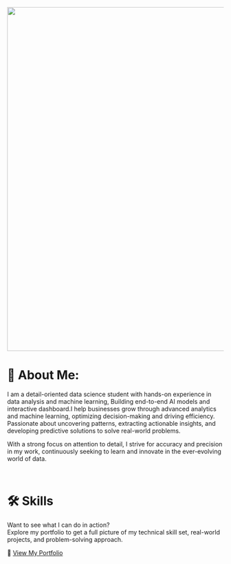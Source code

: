 <div align="center">
<img src="https://media.licdn.com/dms/image/C4D12AQESj72-s5gEKg/article-cover_image-shrink_720_1280/0/1626753867110?e=2147483647&v=beta&t=JOALVxWjySgR37iCdRMhNGmpCyYYDXlPdWk212JXdII" align="center" style="width: 800" />
</div>  

# 💫 About Me: 
I am a detail-oriented data science student with hands-on experience in data analysis and machine learning, Building end-to-end AI models and interactive dashboard.I help businesses grow through advanced analytics and machine learning, optimizing decision-making and driving efficiency. Passionate about uncovering patterns, extracting actionable insights, and developing predictive solutions to solve real-world problems.

With a strong focus on attention to detail, I strive for accuracy and precision in my work, continuously seeking to learn and innovate in the ever-evolving world of data.
</div>  

</div> 
<br>

# 🛠️ Skills

Want to see what I can do in action?  
Explore my portfolio to get a full picture of my technical skill set, real-world projects, and problem-solving approach.

🔗 [View My Portfolio](https://portfolio-for-m7md.vercel.app/)

<!--

# 🖥️ Tech Skills: 
<table style="background-color: black; color: white; border: none; border-radius: 15px; overflow: hidden;">
  <tbody>
    <tr>
      <td align="center" style="border: none;">
        <a href="https://www.python.org/" style="color: white;">
          <img src="https://skillicons.dev/icons?i=py" width="50" height="50"/>
        </a>
        <br>Pyton
      </td>
      <td align="center" style="border: none;">
        <a href="https://www.mysql.com/" style="color: white;">
          <img src="https://techstack-generator.vercel.app/mysql-icon.svg" width="50" height="50" alt="MySQL"/>
        </a>
        <br>MySQL
      </td>
      <td align="center" style="border: none;">
        <a href="https://scikit-learn.org/stable/" style="color: white;">
          <img src="https://github.com/tandpfun/skill-icons/blob/main/icons/ScikitLearn-Dark.svg" alt="sklaern" width="50" height="50"/>
        </a>
        <br>Sklearn
      </td>
      <td align="center" style="border: none;">
        <a href="https://pandas.pydata.org/" style="color: white;">
          <img src="https://icon.icepanel.io/Technology/png-shadow-512/Pandas.png" alt="Pandas" width="50" height="50"/>
        </a>
        <br>Pandas
      </td>
      <td align="center" style="border: none;">
        <a href="https://plotly.com/" style="color: white;">
          <img src="https://www.vectorlogo.zone/logos/plotly/plotly-icon.svg" alt="Plotly" width="50" height="50"/>
        </a>
        <br>Plotly
      </td>
      <td align="center" style="border: none;">
        <a href="https://numpy.org/" style="color: white;">
          <img src="https://www.svgrepo.com/show/354127/numpy.svg" width="50" height="50" alt="NumPy"/>
        </a>
        <br>NumPy
      </td>
      <td align="center" style="border: none;">
        <a href="https://streamlit.io/" style="color: white;">
          <img src="https://icon.icepanel.io/Technology/svg/Streamlit.svg" width="50" height="50" alt="Streamlit"/>
        </a>
        <br>Streamlit
      </td>
      <td align="center" style="border: none;">
        <a href="https://www.crummy.com/software/BeautifulSoup/bs4/doc/" style="color: white;">
          <img src="https://miro.medium.com/v2/resize:fit:1100/format:webp/1*jN3vLj7R8m9BEpOJuMJT-w.png" width="50" height="50" alt="CSS"/>
        </a>
        <br>BeautifulSoup
      </td> 
    </tr>
  </tbody>
</table>
</div>

</div> 
  

<br/>  


## 🌐 Socials:
[![Facebook](https://img.shields.io/badge/Facebook-%231877F2.svg?logo=Facebook&logoColor=white)](https://facebook.com/Mohamed Abo Bakr) [![LinkedIn](https://img.shields.io/badge/LinkedIn-%230077B5.svg?logo=linkedin&logoColor=white)](https://linkedin.com/in/Mohamed Abobakr 🇵🇸) 

# 💻 Tech Stack:
![Python](https://img.shields.io/badge/python-3670A0?style=for-the-badge&logo=python&logoColor=ffdd54) ![Markdown](https://img.shields.io/badge/markdown-%23000000.svg?style=for-the-badge&logo=markdown&logoColor=white) ![Streamlit](https://img.shields.io/badge/Streamlit-%23FE4B4B.svg?style=for-the-badge&logo=streamlit&logoColor=white) ![MySQL](https://img.shields.io/badge/mysql-4479A1.svg?style=for-the-badge&logo=mysql&logoColor=white) ![NumPy](https://img.shields.io/badge/numpy-%23013243.svg?style=for-the-badge&logo=numpy&logoColor=white) ![Pandas](https://img.shields.io/badge/pandas-%23150458.svg?style=for-the-badge&logo=pandas&logoColor=white) ![Plotly](https://img.shields.io/badge/Plotly-%233F4F75.svg?style=for-the-badge&logo=plotly&logoColor=white) ![scikit-learn](https://img.shields.io/badge/scikit--learn-%23F7931E.svg?style=for-the-badge&logo=scikit-learn&logoColor=white) ![Git](https://img.shields.io/badge/git-%23F05033.svg?style=for-the-badge&logo=git&logoColor=white)
# 📊 GitHub Stats:
![](https://github-readme-stats.vercel.app/api?username=M7mdAboBakr&theme=dark&hide_border=false&include_all_commits=false&count_private=false)<br/>
![](https://github-readme-streak-stats.herokuapp.com/?user=M7mdAboBakr&theme=dark&hide_border=false)<br/>
![](https://github-readme-stats.vercel.app/api/top-langs/?username=M7mdAboBakr&theme=dark&hide_border=false&include_all_commits=false&count_private=false&layout=compact)

---
[![](https://visitcount.itsvg.in/api?id=M7mdAboBakr&icon=0&color=0)](https://visitcount.itsvg.in)

Proudly created with GPRM ( https://gprm.itsvg.in ) -->

